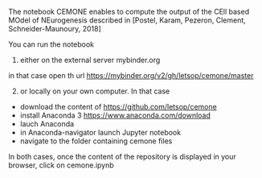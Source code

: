 The notebook CEMONE enables to compute the output of the CEll based MOdel of NEurogenesis described in 
[Postel, Karam, Pezeron, Clement, Schneider-Maunoury, 2018]

You can run the notebook 
1) either on the external server mybinder.org 

in that case open th url https://mybinder.org/v2/gh/letsop/cemone/master    

2) or locally on your own computer. 
In that case

- download the content of https://github.com/letsop/cemone
- install Anaconda 3 https://www.anaconda.com/download
- lauch Anaconda 
- in Anaconda-navigator launch Jupyter notebook
- navigate to the folder containing cemone files


In both cases,  once the content of the repository is displayed in your browser, click on cemone.ipynb

